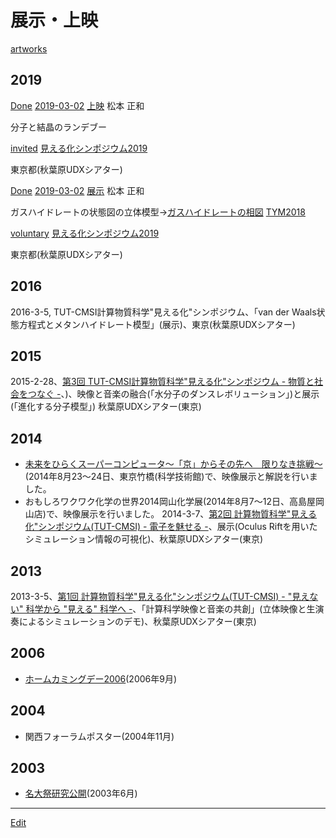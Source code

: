 # 展示・上映

[artworks](artworks.md) 
## 2019

[Done](Done.md) 
[2019-03-02](2019-03-02.md) 
[上映](上映.md) 
松本 正和

分子と結晶のランデブー

[invited](invited.md) 
[見える化シンポジウム2019](見える化シンポジウム2019.md) 

東京都(秋葉原UDXシアター)



[Done](Done.md) 
[2019-03-02](2019-03-02.md) 
[展示](展示.md) 
松本 正和

ガスハイドレートの状態図の立体模型→[ガスハイドレートの相図](ガスハイドレートの相図.md)  [TYM2018](TYM2018.md) 

[voluntary](voluntary.md) 
[見える化シンポジウム2019](見える化シンポジウム2019.md) 

東京都(秋葉原UDXシアター)



## 2016


2016-3-5, TUT-CMSI計算物質科学"見える化"シンポジウム、「van der Waals状態方程式とメタンハイドレート模型」(展示)、東京(秋葉原UDXシアター)



## 2015


2015-2-28、[第3回 TUT-CMSI計算物質科学"見える化"シンポジウム - 物質と社会をつなぐ -](http://www.cms-initiative.jp/ja/events/20150228_mieruka)、)、映像と音楽の融合(「水分子のダンスレボリューション」)と展示(「進化する分子模型」) 秋葉原UDXシアター(東京)



## 2014


* [未来をひらくスーパーコンピュータ～「京」からその先へ　限りなき挑戦～](http://www.aics.riken.jp/library/event/mirai2014.html)(2014年8月23～24日、東京竹橋(科学技術館)で、映像展示と解説を行いました。
* おもしろワクワク化学の世界2014岡山化学展(2014年8月7～12日、高島屋岡山店)で、映像展示を行いました。
2014-3-7、[第2回 計算物質科学"見える化"シンポジウム(TUT-CMSI) - 電子を魅せる -](http://www.cms-initiative.jp/ja/events/20140308_mieruka)、展示(Oculus Riftを用いたシミュレーション情報の可視化)、秋葉原UDXシアター(東京)



## 2013


2013-3-5、[第1回 計算物質科学"見える化"シンポジウム(TUT-CMSI) - "見えない" 科学から "見える" 科学へ -](http://www.cms-initiative.jp/ja/events/CMSI_events/20130305-scienceviz1)、「計算科学映像と音楽の共創」(立体映像と生演奏によるシミュレーションのデモ)、秋葉原UDXシアター(東京)



## 2006


* [ホームカミングデー2006](http://www2.chem.nagoya-u.ac.jp/~og/wiki/wiki.cgi?page=2006%A5%DB%A1%BC%A5%E0%A5%AB%A5%DF%A5%F3%A5%B0%A5%C7%A5%A4)(2006年9月)



## 2004


* 関西フォーラムポスター(2004年11月)



## 2003


* [名大祭研究公開](http://www2.chem.nagoya-u.ac.jp/~og/wiki/wiki.cgi?page=%B8%A6%B5%E6%B8%F8%B3%AB%282003%C7%AF%CC%BE%C2%E7%BA%D7%29)(2003年6月)





----
[Edit](https://github.com/vitroid/vitroid.github.io/edit/master/MD/展示・上映.md)
